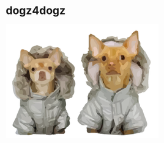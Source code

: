 # dogz4dogz

[![](https://github.com/noviceapp-com/dogz4dogz/blob/master/images/Poster.png?raw=true)](http://dogz4dogz.stamplayapp.com/)
